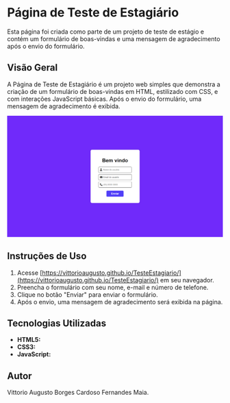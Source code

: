 # Página de Teste de Estagiário

Esta página foi criada como parte de um projeto de teste de estágio e contém um formulário de boas-vindas e uma mensagem de agradecimento após o envio do formulário.


## Visão Geral

A Página de Teste de Estagiário é um projeto web simples que demonstra a criação de um formulário de boas-vindas em HTML, estilizado com CSS, e com interações JavaScript básicas. Após o envio do formulário, uma mensagem de agradecimento é exibida.

![alt text](assets/image.png)


## Instruções de Uso

1. Acesse [https://vittorioaugusto.github.io/TesteEstagiario/](https://vittorioaugusto.github.io/TesteEstagiario/) em seu navegador.
2. Preencha o formulário com seu nome, e-mail e número de telefone.
3. Clique no botão "Enviar" para enviar o formulário.
4. Após o envio, uma mensagem de agradecimento será exibida na página.


## Tecnologias Utilizadas

- **HTML5:**
- **CSS3:**
- **JavaScript:**

## Autor

Vittorio Augusto Borges Cardoso Fernandes Maia.